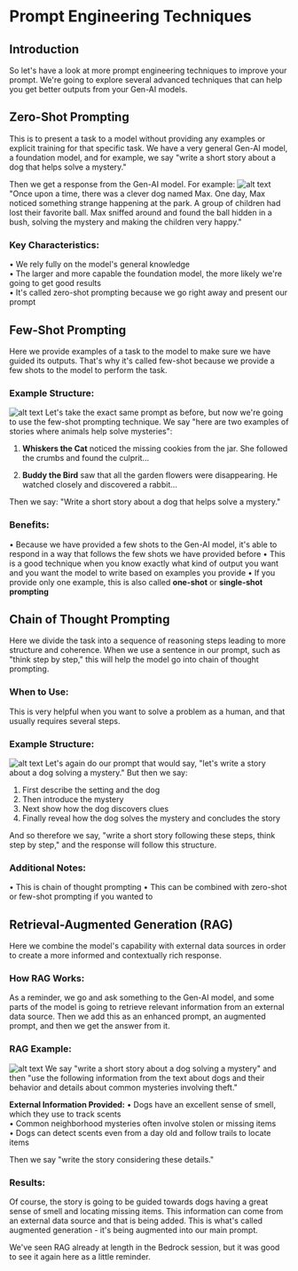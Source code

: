 # Prompt Engineering Techniques

## Introduction

So let's have a look at more prompt engineering techniques to improve your prompt. We're going to explore several advanced techniques that can help you get better outputs from your Gen-AI models.

## **Zero-Shot Prompting**

This is to present a task to a model without providing any examples or explicit training for that specific task. We have a very general Gen-AI model, a foundation model, and for example, we say "write a short story about a dog that helps solve a mystery."

Then we get a response from the Gen-AI model. For example:
![alt text](image-24.png)
 "Once upon a time, there was a clever dog named Max. One day, Max noticed something strange happening at the park. A group of children had lost their favorite ball. Max sniffed around and found the ball hidden in a bush, solving the mystery and making the children very happy."

### Key Characteristics:
• We rely fully on the model's general knowledge<br>
• The larger and more capable the foundation model, the more likely we're going to get good results<br>
• It's called zero-shot prompting because we go right away and present our prompt<br>

## **Few-Shot Prompting**

Here we provide examples of a task to the model to make sure we have guided its outputs. That's why it's called few-shot because we provide a few shots to the model to perform the task.

### Example Structure:
![alt text](image-25.png)
Let's take the exact same prompt as before, but now we're going to use the few-shot prompting technique. We say "here are two examples of stories where animals help solve mysteries":

1. **Whiskers the Cat** noticed the missing cookies from the jar. She followed the crumbs and found the culprit...

2. **Buddy the Bird** saw that all the garden flowers were disappearing. He watched closely and discovered a rabbit...

Then we say: "Write a short story about a dog that helps solve a mystery."

### Benefits:
• Because we have provided a few shots to the Gen-AI model, it's able to respond in a way that follows the few shots we have provided before
• This is a good technique when you know exactly what kind of output you want and you want the model to write based on examples you provide
• If you provide only one example, this is also called **one-shot** or **single-shot prompting**

## **Chain of Thought Prompting**

Here we divide the task into a sequence of reasoning steps leading to more structure and coherence. When we use a sentence in our prompt, such as "think step by step," this will help the model go into chain of thought prompting.

### When to Use:
This is very helpful when you want to solve a problem as a human, and that usually requires several steps.

### Example Structure:
![alt text](image-26.png)
Let's again do our prompt that would say, "let's write a story about a dog solving a mystery." But then we say:
1. First describe the setting and the dog
2. Then introduce the mystery
3. Next show how the dog discovers clues
4. Finally reveal how the dog solves the mystery and concludes the story

And so therefore we say, "write a short story following these steps, think step by step," and the response will follow this structure.

### Additional Notes:
• This is chain of thought prompting
• This can be combined with zero-shot or few-shot prompting if you wanted to

## **Retrieval-Augmented Generation (RAG)**

Here we combine the model's capability with external data sources in order to create a more informed and contextually rich response.

### How RAG Works:
As a reminder, we go and ask something to the Gen-AI model, and some parts of the model is going to retrieve relevant information from an external data source. Then we add this as an enhanced prompt, an augmented prompt, and then we get the answer from it.

### RAG Example:
![alt text](image-27.png)
We say "write a short story about a dog solving a mystery" and then "use the following information from the text about dogs and their behavior and details about common mysteries involving theft."

**External Information Provided:**
• Dogs have an excellent sense of smell, which they use to track scents<br>
• Common neighborhood mysteries often involve stolen or missing items  <br>
• Dogs can detect scents even from a day old and follow trails to locate items<br>

Then we say "write the story considering these details."

### Results:
Of course, the story is going to be guided towards dogs having a great sense of smell and locating missing items. This information can come from an external data source and that is being added. This is what's called augmented generation - it's being augmented into our main prompt.

We've seen RAG already at length in the Bedrock session, but it was good to see it again here as a little reminder.